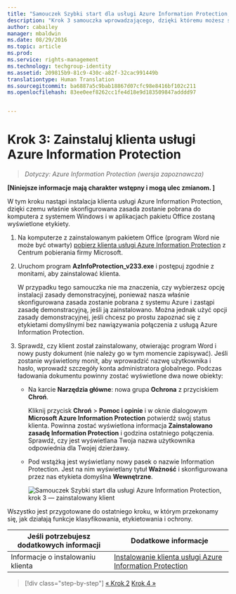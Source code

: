 ```yaml
---
title: "Samouczek Szybki start dla usługi Azure Information Protection, krok 3 | Azure Rights Management"
description: "Krok 3 samouczka wprowadzającego, dzięki któremu możesz szybko wypróbować usługę Microsoft Azure Information Protection dla swojej organizacji. Wystarczą 4 proste kroki, które powinny zająć mniej niż 15 minut."
author: cabailey
manager: mbaldwin
ms.date: 08/29/2016
ms.topic: article
ms.prod: 
ms.service: rights-management
ms.technology: techgroup-identity
ms.assetid: 209815b9-81c9-430c-a82f-32cac991449b
translationtype: Human Translation
ms.sourcegitcommit: ba6887a5c9bab18867d07cfc98e8416bf102c211
ms.openlocfilehash: 83ee0eef8262cc1fe4d18e9d183509847adddd97


---
```


# Krok 3: Zainstaluj klienta usługi Azure Information Protection 

>*Dotyczy: Azure Information Protection (wersja zapoznawcza)*

**[Niniejsze informacje mają charakter wstępny i mogą ulec zmianom. ]**

W tym kroku nastąpi instalacja klienta usługi Azure Information Protection, dzięki czemu właśnie skonfigurowana zasada zostanie pobrana do komputera z systemem Windows i w aplikacjach pakietu Office zostaną wyświetlone etykiety. 

1. Na komputerze z zainstalowanym pakietem Office (program Word nie może być otwarty) [pobierz klienta usługi Azure Information Protection](https://www.microsoft.com/en-us/download/details.aspx?id=53018) z Centrum pobierania firmy Microsoft. 

2. Uruchom program **AzInfoProtection_v233.exe** i postępuj zgodnie z monitami, aby zainstalować klienta.

    W przypadku tego samouczka nie ma znaczenia, czy wybierzesz opcję instalacji zasady demonstracyjnej, ponieważ nasza właśnie skonfigurowana zasada zostanie pobrana z systemu Azure i zastąpi zasadę demonstracyjną, jeśli ją zainstalowano. Można jednak użyć opcji zasady demonstracyjnej, jeśli chcesz po prostu zapoznać się z etykietami domyślnymi bez nawiązywania połączenia z usługą Azure Information Protection. 

3. Sprawdź, czy klient został zainstalowany, otwierając program Word i nowy pusty dokument (nie należy go w tym momencie zapisywać). Jeśli zostanie wyświetlony monit, aby wprowadzić nazwę użytkownika i hasło, wprowadź szczegóły konta administratora globalnego. Podczas ładowania dokumentu powinny zostać wyświetlone dwa nowe obiekty:

    - Na karcie **Narzędzia główne**: nowa grupa **Ochrona** z przyciskiem **Chroń**.

        Kliknij przycisk **Chroń**  >  **Pomoc i opinie** i w oknie dialogowym **Microsoft Azure Information Protection** potwierdź swój status klienta. Powinna zostać wyświetlona informacja **Zainstalowano zasadę Information Protection** i godzina ostatniego połączenia. Sprawdź, czy jest wyświetlana Twoja nazwa użytkownika odpowiednia dla Twojej dzierżawy.

    - Pod wstążką jest wyświetlany nowy pasek o nazwie Information Protection. Jest na nim wyświetlany tytuł **Ważność** i skonfigurowana przez nas etykieta domyślna **Wewnętrzne**. 
    
        ![Samouczek Szybki start dla usługi Azure Information Protection, krok 3 — zainstalowany klient](../media/word2013-callouts2.png)

Wszystko jest przygotowane do ostatniego kroku, w którym przekonamy się, jak działają funkcje klasyfikowania, etykietowania i ochrony.

|Jeśli potrzebujesz dodatkowych informacji|Dodatkowe informacje|
|--------------------------------|--------------------------|
|Informacje o instalowaniu klienta|[Instalowanie klienta usługi Azure Information Protection](info-protect-client.md)|


>[!div class="step-by-step"]
[&#171; Krok 2](infoprotect-tutorial-step2.md)
[Krok 4 &#187;](infoprotect-tutorial-step4.md)


<!--HONumber=Aug16_HO5-->


